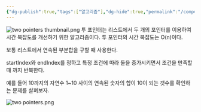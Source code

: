 ```yaml
---
{"dg-publish":true,"tags":["알고리즘"],"dg-hide":true,"permalink":"/computer-science/algorithm/two-pointers/","hide":true,"dgPassFrontmatter":true,"noteIcon":""}
---
```


![two pointers thumbnail.png](/img/user/Computer%20Science/Algorithm/two%20pointers%20thumbnail.png)
투 포인터는 리스트에서 두 개의 포인터를 이용하여 시간 복잡도를 개선하기 위한 알고리즘이다. 투 포인터의 시간 복잡도는 O(n)이다.

보통 리스트에서 연속된 부분합을 구할 때 사용한다.

startIndex와 endIndex를 정하고 특정 조건에 따라 둘을 증가시키면서 조건을 만족할 때 까지 반복한다.

예를 들어 10까지의 자연수 1~10 사이의 연속된 숫자의 합이 10이 되는 갯수를 확인하는 문제를 살펴보자.

![two pointers.png](/img/user/Computer%20Science/Algorithm/two%20pointers.png)